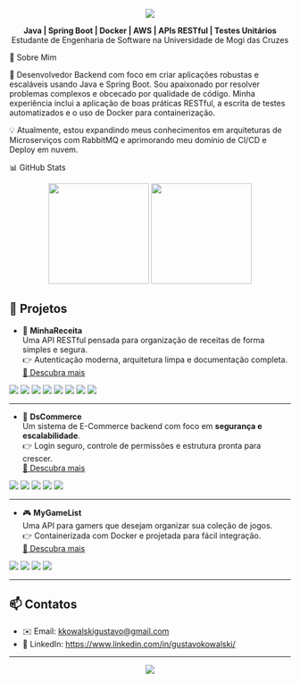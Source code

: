 

<p align="center">
  <img src="https://capsule-render.vercel.app/api?type=waving&color=gradient&height=220&section=header&text=Gustavo%20Kowalski&fontSize=40&fontAlignY=35&animation=fadeIn&fontColor=FFFFFF&desc=Desenvolvedor%20Backend%20Java&descAlignY=55&descAlign=50" />
</p>


<p align="center">
<b> Java | Spring Boot | Docker | AWS | APIs RESTful | Testes Unitários </b><br/>
Estudante de Engenharia de Software na Universidade de Mogi das Cruzes
</p>

🚀 Sobre Mim

🎯 Desenvolvedor Backend com foco em criar aplicações robustas e escaláveis usando Java e Spring Boot. Sou apaixonado por resolver problemas complexos e obcecado por qualidade de código. Minha experiência inclui a aplicação de boas práticas RESTful, a escrita de testes automatizados e o uso de Docker para containerização.

💡 Atualmente, estou expandindo meus conhecimentos em arquiteturas de Microserviços com RabbitMQ e aprimorando meu domínio de CI/CD e Deploy em nuvem.

📊 GitHub Stats
<p align="center">
<img src="https://github-readme-stats.vercel.app/api?username=gustavokowallski&show_icons=true&theme=dracula&count_private=true" height="180"/>
<img src="https://github-readme-stats.vercel.app/api/top-langs/?username=gustavokowallski&layout=compact&theme=dracula" height="180"/>
</p>

## 📁 Projetos

- 🔐 **MinhaReceita**  
  Uma API RESTful pensada para organização de receitas de forma simples e segura.  
  👉 Autenticação moderna, arquitetura limpa e documentação completa.  
  [🔗 Descubra mais](https://github.com/gustavokowallski/MinhaReceita)
<p>
<img src="https://img.shields.io/badge/Java-ED8B00?style=for-the-badge&logo=openjdk&logoColor=white" />
<img src="https://img.shields.io/badge/Spring%20Boot-6DB33F?style=for-the-badge&logo=springboot&logoColor=white" />
<img src="https://img.shields.io/badge/REST%20API-000000?style=for-the-badge&logo=restrf&logoColor=white" />
<img src="https://img.shields.io/badge/JWT-000000?style=for-the-badge&logo=json-web-tokens&logoColor=white" />
<img src="https://img.shields.io/badge/JPA-4479A1?style=for-the-badge&logo=hibernate&logoColor=white" />
<img src="https://img.shields.io/badge/PostgreSQL-316192?style=for-the-badge&logo=postgresql&logoColor=white" />
<img src="https://img.shields.io/badge/Docker-2496ED?style=for-the-badge&logo=docker&logoColor=white" />
<img src="https://img.shields.io/badge/GitHub%20Actions-2088FF?style=for-the-badge&logo=githubactions&logoColor=white" />
</p>

---

- 🛒 **DsCommerce**  
  Um sistema de E-Commerce backend com foco em **segurança e escalabilidade**.  
  👉 Login seguro, controle de permissões e estrutura pronta para crescer.  
  [🔗 Descubra mais](https://github.com/gustavokowallski/DsCommerce)
<p>
<img src="https://img.shields.io/badge/Java-ED8B00?style=for-the-badge&logo=openjdk&logoColor=white" />
<img src="https://img.shields.io/badge/Spring%20Boot-6DB33F?style=for-the-badge&logo=springboot&logoColor=white" />
<img src="https://img.shields.io/badge/Spring%20Security-6DB33F?style=for-the-badge&logo=spring-security&logoColor=white" />
<img src="https://img.shields.io/badge/JPA-4479A1?style=for-the-badge&logo=hibernate&logoColor=white" />
<img src="https://img.shields.io/badge/PostgreSQL-316192?style=for-the-badge&logo=postgresql&logoColor=white" />
</p>

---

- 🎮 **MyGameList**  
  Uma API para gamers que desejam organizar sua coleção de jogos.  
  👉 Containerizada com Docker e projetada para fácil integração.  
  [🔗 Descubra mais](https://github.com/gustavokowallski/GameList)
<p>
<img src="https://img.shields.io/badge/Java-ED8B00?style=for-the-badge&logo=openjdk&logoColor=white" />
<img src="https://img.shields.io/badge/Spring%20Boot-6DB33F?style=for-the-badge&logo=springboot&logoColor=white" />
<img src="https://img.shields.io/badge/Docker-2496ED?style=for-the-badge&logo=docker&logoColor=white" />
<img src="https://img.shields.io/badge/PostgreSQL-316192?style=for-the-badge&logo=postgresql&logoColor=white" />
</p>

---



## 📫 Contatos

- ✉️ Email: kkowalskigustavo@gmail.com  
- 💼 LinkedIn: https://www.linkedin.com/in/gustavokowalski/


---

<p align="center">
  <img src="https://capsule-render.vercel.app/api?type=waving&color=gradient&height=120&section=footer&text=Obrigado%20por%20Visualizar!&fontSize=30&fontAlignY=35&animation=fadeIn&fontColor=FFFFFF" />
</p>



